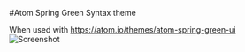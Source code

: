 #Atom Spring Green Syntax theme

When used with https://atom.io/themes/atom-spring-green-ui
![Screenshot](http://imgur.com/t9jJ0vK.png)
